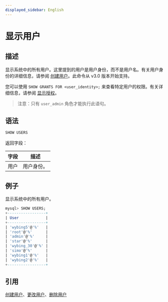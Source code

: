 ```yaml
---
displayed_sidebar: English
---
```


# 显示用户

## 描述

显示系统中的所有用户。这里提到的用户是用户身份，而不是用户名。有关用户身份的详细信息，请参阅 [创建用户](CREATE_USER.md)。此命令从 v3.0 版本开始支持。

您可以使用 `SHOW GRANTS FOR <user_identity>;` 来查看特定用户的权限。有关详细信息，请参阅 [显示授权](SHOW_GRANTS.md)。

> 注意：只有 `user_admin` 角色才能执行此语句。

## 语法

```SQL
SHOW USERS
```

返回字段：

| **字段** | **描述**    |
| --------- | ------------------ |
| 用户      | 用户身份。 |

## 例子

显示系统中的所有用户。

```SQL
mysql> SHOW USERS;
+-----------------+
| User            |
+-----------------+
| 'wybing5'@'%'   |
| 'root'@'%'      |
| 'admin'@'%'     |
| 'star'@'%'      |
| 'wybing_30'@'%' |
| 'simo'@'%'      |
| 'wybing1'@'%'   |
| 'wybing2'@'%'   |
+-----------------+
```

## 引用

[创建用户](CREATE_USER.md)、[更改用户](ALTER_USER.md)、[删除用户](DROP_USER.md)
